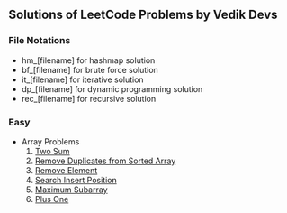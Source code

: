 ## Solutions of LeetCode Problems by Vedik Devs

### File Notations
- hm_[filename] for hashmap solution
- bf_[filename] for brute force solution
- it_[filename] for iterative solution
- dp_[filename] for dynamic programming solution
- rec_[filename] for recursive solution

### Easy
- Array Problems
    1. [Two Sum](./Easy/Array/TwoSum)
    2. [Remove Duplicates from Sorted Array](./Easy/Array/RemoveDuplicatesFromSortedArray)
    3. [Remove Element](./Easy/Array/RemoveElement)
    4. [Search Insert Position](./Easy/Array/SearchInsertPosition)
    5. [Maximum Subarray](./Easy/Array/MaximumSubarray)
    6. [Plus One](./Easy/Array/PlusOne)